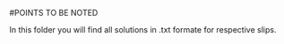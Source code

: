 #POINTS TO BE NOTED

In this folder you will find all solutions in .txt formate for respective slips.
